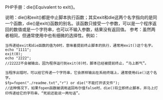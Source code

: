 PHP手册：die()Equivalent to exit()。

说明：die()和exit()都是中止脚本执行函数；其实exit和die这两个名字指向的是同一个函数，die()是exit()函数的别名。该函数只接受一个参数，可以是一个程序返回的数值或是一个字符串，也可以不输入参数，结果没有返回值。
参考：虽然两者相同，但通常使用中也有细微的选择性。例如：


```
当传递给exit和die函数的值为0时，意味着提前终止脚本的执行，通常用exit()这个名字。
echo "1111";
exit(0);
echo "2222";
//22222不会被输出，因为程序运行到exit(0)时，脚本已经被提前终止，“马上断气”。

当程序出错时，可以给它传递一个字符串，它会原样输出在系统终端上，通常使用die()这个名字。
$fp=fopen("./readme.txt","r") or die("不能打开该文件");
//这种情况下，如果fopen函数被调用返回布尔值false时，die()将立即终止脚本，并马上打印传递给它的字符串，“死前还能说一两句话”。
```